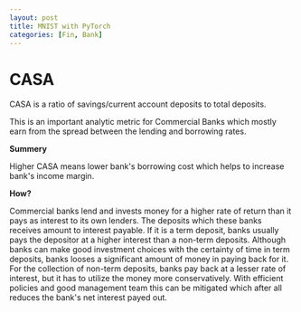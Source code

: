 ```yaml
---
layout: post
title: MNIST with PyTorch
categories: [Fin, Bank]
---
```


# CASA

CASA is a ratio of savings/current account deposits to total deposits. 

This is an important analytic metric for Commercial Banks which mostly earn from the spread between the lending and borrowing rates. 

**Summery**

Higher CASA means lower bank's borrowing cost which helps to increase bank's income margin.

**How?**

Commercial banks lend and invests money for a higher rate of return than it pays as interest to its own lenders. The deposits which these banks receives amount to interest payable. If it is a term deposit, banks usually pays the depositor at a higher interest than a non-term deposits. Although banks can make good investment choices with the certainty of time in term deposits, banks looses a significant amount of money in paying back for it. For the collection of non-term deposits, banks pay back at a lesser rate of interest, but it has to utilize the money more conservatively. With efficient policies and good management team this can be mitigated which after all reduces the bank's net interest payed out.


